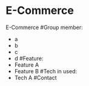 # E-Commerce
E-Commerce
#Group member:
- a
- b
- c
- d
#Feature:
- Feature A
- Feature B
#Tech in used:
- Tech A
#Contact
